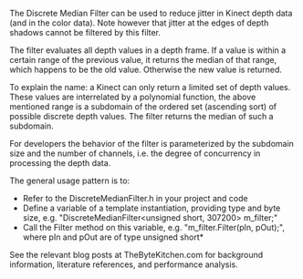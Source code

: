 The Discrete Median Filter can be used to reduce jitter in Kinect depth data (and in the color data). Note however that jitter at the edges of depth shadows cannot be filtered by this filter.

The filter evaluates all depth values in a depth frame. If a value is within a certain range of the previous value, it returns the median of that range, which happens to be the old value. Otherwise the new value is returned.

To explain the name: a Kinect can only return a limited set of depth values. These values are interrelated by a polynomial function, the above mentioned range is a subdomain of the ordered set (ascending sort) of possible discrete depth values. The filter returns the median of such a subdomain.

For developers the behavior of the filter is parameterized by the subdomain size and the number of channels, i.e. the degree of concurrency in processing the depth data.

The general usage pattern is to:
* Refer to the DiscreteMedianFilter.h in your project and code
* Define a variable of a template instantiation, providing type and byte size, e.g. "DiscreteMedianFilter<unsigned short, 307200> m_filter;"
* Call the Filter method on this variable, e.g. "m_filter.Filter(pIn, pOut);", where pIn and pOut are of type unsigned short*

See the relevant blog posts at TheByteKitchen.com for background information, literature references, and performance analysis.